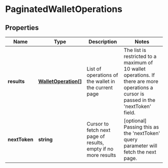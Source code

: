 # PaginatedWalletOperations

## Properties

Name | Type | Description | Notes
------------ | ------------- | ------------- | -------------
**results** | [**WalletOperation[]**](WalletOperation.md) | List of operations of the wallet in the current page | The list is restricted to a maximum of 10 wallet operations. If there are more operations a cursor is passed in the 'nextToken' field.  
**nextToken** | **string** | Cursor to fetch next page of results, empty if no more results |  [optional]  Passing this as the 'nextToken' query parameter will fetch the next page.

